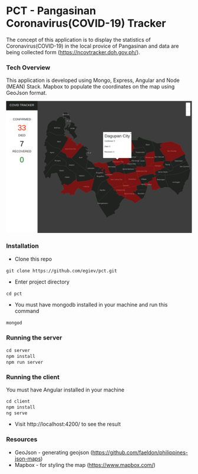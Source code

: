 # PCT - Pangasinan Coronavirus(COVID-19) Tracker
The concept of this application is to display the statistics of Coronavirus(COVID-19) in the local provice of Pangasinan and data are being collected form (https://ncovtracker.doh.gov.ph/).

### Tech Overview
This application is developed using Mongo, Express, Angular and Node (MEAN) Stack. Mapbox to populate the coordinates on the map using GeoJson format.

<img src="covid19.jpg"/>

### Installation

- Clone this repo

`git clone https://github.com/egiev/pct.git`

- Enter project directory

`cd pct`

- You must have mongodb installed in your machine and run this command

`mongod`

### Running the server

````````````````````
cd server
npm install
npm run server
````````````````````

### Running the client
You must have Angular installed in your machine
````````````````````
cd client
npm install
ng serve
````````````````````
- Visit http://localhost:4200/ to see the result

### Resources
- GeoJson - generating geojson (https://github.com/faeldon/philippines-json-maps)
- Mapbox - for styling the map (https://www.mapbox.com/)
